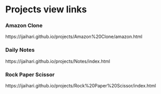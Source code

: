 <h1>Projects view links</h1>
<h3>Amazon Clone</h3><p>https://ijaihari.github.io/projects/Amazon%20Clone/amazon.html</p>
<h3>Daily Notes</h3><p>https://ijaihari.github.io/projects/Notes/index.html</p>
<h3>Rock Paper Scissor</h3><p>https://ijaihari.github.io/projects/Rock%20Paper%20Scissor/index.html</p>
